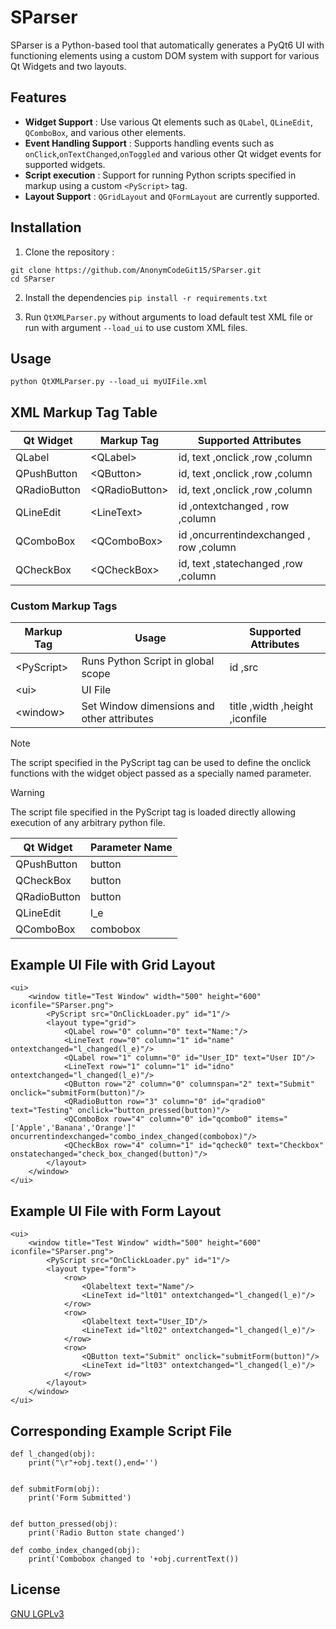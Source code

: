 # SParser

SParser is a Python-based tool that automatically generates a PyQt6 UI  with functioning elements using a custom DOM system with support for various Qt Widgets and two layouts.
## Features
 - **Widget Support** : Use various Qt elements such as `QLabel`, `QLineEdit`, `QComboBox`, and various other elements.  
 - **Event Handling Support** :  Supports handling events such as `onClick`,`onTextChanged`,`onToggled` and various other Qt widget events for supported widgets.
- **Script execution** : Support for running Python scripts specified in markup using a custom `<PyScript>` tag.
- **Layout Support** : `QGridLayout` and `QFormLayout` are currently supported.
## Installation
1. Clone the repository : 

```
git clone https://github.com/AnonymCodeGit15/SParser.git
cd SParser
```
2. Install the dependencies
`pip install -r requirements.txt`

3. Run `QtXMLParser.py` without arguments to load default test XML file or run with argument  `--load_ui` to use custom XML files.

## Usage 
`python QtXMLParser.py --load_ui myUIFile.xml`
## XML Markup Tag Table
| Qt Widget    | Markup Tag      | Supported Attributes                    |
|--------------|-----------------|-----------------------------------------| 
| QLabel       | \<QLabel>       | id, text ,onclick ,row ,column          |
| QPushButton  | \<QButton>      | id, text ,onclick ,row ,column          |
| QRadioButton | \<QRadioButton> | id, text ,onclick ,row ,column          |
| QLineEdit    | \<LineText>     | id ,ontextchanged , row ,column         |
| QComboBox    | \<QComboBox>    | id ,oncurrentindexchanged , row ,column |
| QCheckBox    | \<QCheckBox>    | id, text ,statechanged ,row ,column     |
### Custom Markup Tags
| Markup Tag  | Usage                                      | Supported Attributes |
|-------------|--------------------------------------------| ------- | 
| \<PyScript> | Runs Python Script in global scope         | id ,src
| \<ui>       | UI File                                    | |
| \<window>   | Set Window dimensions and other attributes | title ,width ,height ,iconfile |
> [!NOTE]
> The script specified in the PyScript tag can be used to define the onclick functions with the widget object passed as a specially named parameter.

> [!WARNING]
> The script file specified in the PyScript tag is loaded directly allowing execution of any arbitrary python file.

| Qt Widget    | Parameter Name |
|--------------| ------- |
| QPushButton  | button |
| QCheckBox    | button |
| QRadioButton | button |
| QLineEdit    | l_e |
| QComboBox    | combobox   |

## Example UI File with Grid Layout
```
<ui>
    <window title="Test Window" width="500" height="600" iconfile="SParser.png">
        <PyScript src="OnClickLoader.py" id="1"/>
        <layout type="grid">
            <QLabel row="0" column="0" text="Name:"/>
            <LineText row="0" column="1" id="name" ontextchanged="l_changed(l_e)"/>
            <QLabel row="1" column="0" id="User_ID" text="User ID"/>
            <LineText row="1" column="1" id="idno" ontextchanged="l_changed(l_e)"/>
            <QButton row="2" column="0" columnspan="2" text="Submit" onclick="submitForm(button)"/>
            <QRadioButton row="3" column="0" id="qradio0" text="Testing" onclick="button_pressed(button)"/>
            <QComboBox row="4" column="0" id="qcombo0" items="['Apple','Banana','Orange']" oncurrentindexchanged="combo_index_changed(combobox)"/>
            <QCheckBox row="4" column="1" id="qcheck0" text="Checkbox" onstatechanged="check_box_changed(button)"/>
        </layout>
    </window>
</ui>
```
## Example UI File with Form Layout
```
<ui>
    <window title="Test Window" width="500" height="600" iconfile="SParser.png">
        <PyScript src="OnClickLoader.py" id="1"/>
        <layout type="form">
            <row>
                <Qlabeltext text="Name"/>
                <LineText id="lt01" ontextchanged="l_changed(l_e)"/>
            </row>
            <row>
                <Qlabeltext text="User_ID"/>
                <LineText id="lt02" ontextchanged="l_changed(l_e)"/>
            </row>
            <row>
                <QButton text="Submit" onclick="submitForm(button)"/>
                <LineText id="lt03" ontextchanged="l_changed(l_e)"/>
            </row>
        </layout>
    </window>
</ui>
```

## Corresponding Example Script File
```
def l_changed(obj):
    print("\r"+obj.text(),end='')


def submitForm(obj):
    print('Form Submitted')


def button_pressed(obj):
    print('Radio Button state changed')

def combo_index_changed(obj):
    print('Combobox changed to '+obj.currentText())
```
## License
[GNU LGPLv3](https://choosealicense.com/licenses/lgpl-3.0/)
